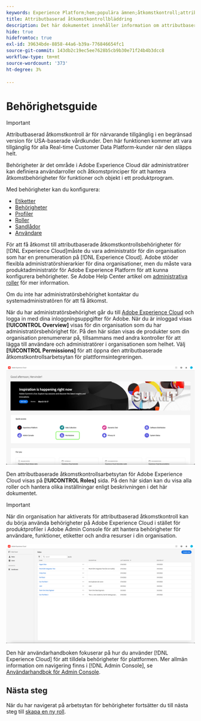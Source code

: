 ```yaml
---
keywords: Experience Platform;hem;populära ämnen;åtkomstkontroll;attributbaserad åtkomstkontroll;ABAC
title: Attributbaserad åtkomstkontrollbläddring
description: Det här dokumentet innehåller information om attributbaserad åtkomstkontroll i Adobe Experience Platform
hide: true
hidefromtoc: true
exl-id: 39634bde-8858-44a6-b39a-776846654fc1
source-git-commit: 143db2c19ec5ee7628b5cb9b30e71f24b4b3dcc8
workflow-type: tm+mt
source-wordcount: '373'
ht-degree: 3%

---
```


# Behörighetsguide

>[!IMPORTANT]
>
>Attributbaserad åtkomstkontroll är för närvarande tillgänglig i en begränsad version för USA-baserade vårdkunder. Den här funktionen kommer att vara tillgänglig för alla Real-time Customer Data Platform-kunder när den släpps helt.

Behörigheter är det område i Adobe Experience Cloud där administratörer kan definiera användarroller och åtkomstprinciper för att hantera åtkomstbehörigheter för funktioner och objekt i ett produktprogram.

Med behörigheter kan du konfigurera:

* [Etiketter](./labels.md)
* [Behörigheter](./permissions.md)
* [Profiler](./permissions.md)
* [Roller](./roles.md)
* [Sandlådor](./sandboxes.md)
* [Användare](./users.md)

För att få åtkomst till attributbaserade åtkomstkontrollsbehörigheter för [!DNL Experience Cloud]måste du vara administratör för din organisation som har en prenumeration på [!DNL Experience Cloud]. Adobe stöder flexibla administratörshierarkier för dina organisationer, men du måste vara produktadministratör för Adobe Experience Platform för att kunna konfigurera behörigheter. Se Adobe Help Center artikel om [administrativa roller](https://helpx.adobe.com/enterprise/using/admin-roles.html) för mer information.

Om du inte har administratörsbehörighet kontaktar du systemadministratören för att få åtkomst.

När du har administratörsbehörighet går du till [Adobe Experience Cloud](https://experience.adobe.com/) och logga in med dina inloggningsuppgifter för Adobe. När du är inloggad visas **[!UICONTROL Overview]** visas för din organisation som du har administratörsbehörighet för. På den här sidan visas de produkter som din organisation prenumererar på, tillsammans med andra kontroller för att lägga till användare och administratörer i organisationen som helhet. Välj **[!UICONTROL Permissions]** för att öppna den attributbaserade åtkomstkontrollsarbetsytan för plattformsintegreringen.

![flac-select-product](../../images/flac-ui/flac-select-product.png)

Den attributbaserade åtkomstkontrollsarbetsytan för Adobe Experience Cloud visas på **[!UICONTROL Roles]** sida. På den här sidan kan du visa alla roller och hantera olika inställningar enligt beskrivningen i det här dokumentet.

>[!IMPORTANT]
>
>När din organisation har aktiverats för attributbaserad åtkomstkontroll kan du börja använda behörigheter på Adobe Experience Cloud i stället för produktprofiler i Adobe Admin Console för att hantera behörigheter för användare, funktioner, etiketter och andra resurser i din organisation.

![flash-select-roles](../../images/flac-ui/flac-select-roles.png)

Den här användarhandboken fokuserar på hur du använder [!DNL Experience Cloud] för att tilldela behörigheter för plattformen. Mer allmän information om navigering finns i [!DNL Admin Console], se [Användarhandbok för Admin Console](https://helpx.adobe.com/enterprise/using/admin-console.html).

## Nästa steg

När du har navigerat på arbetsytan för behörigheter fortsätter du till nästa steg till [skapa en ny roll](roles.md).
